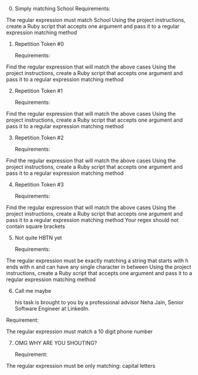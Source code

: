 0. Simply matching School
	Requirements:

The regular expression must match School
Using the project instructions, create a Ruby script that accepts one argument and pass it to a regular expression matching method

1. Repetition Token #0

	Requirements:

Find the regular expression that will match the above cases
Using the project instructions, create a Ruby script that accepts one argument and pass it to a regular expression matching method

2. Repetition Token #1

	Requirements:

Find the regular expression that will match the above cases
Using the project instructions, create a Ruby script that accepts one argument and pass it to a regular expression matching method

3. Repetition Token #2

	Requirements:

Find the regular expression that will match the above cases
Using the project instructions, create a Ruby script that accepts one argument and pass it to a regular expression matching method

4. Repetition Token #3

	Requirements:

Find the regular expression that will match the above cases
Using the project instructions, create a Ruby script that accepts one argument and pass it to a regular expression matching method
Your regex should not contain square brackets

5. Not quite HBTN yet

	Requirements:

The regular expression must be exactly matching a string that starts with h ends with n and can have any single character in between
Using the project instructions, create a Ruby script that accepts one argument and pass it to a regular expression matching method

6. Call me maybe

	his task is brought to you by a professional advisor Neha Jain, Senior Software Engineer at LinkedIn.

Requirement:

The regular expression must match a 10 digit phone number

7. OMG WHY ARE YOU SHOUTING?

	Requirement:

The regular expression must be only matching: capital letters
